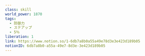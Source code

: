 ```yaml
---
class: skill
world_power: 1870
tags:
  - 防御力
  - ステアップ
  - 5％
liberation: 1
link: https://www.notion.so/1-6db7a8b0a55a49e78d3e3e423d189b05
notionID: 6db7a8b0-a55a-49e7-8d3e-3e423d189b05
---
```

